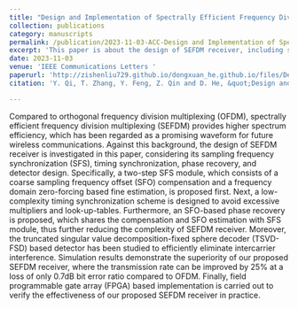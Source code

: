 ```yaml
---
title: "Design and Implementation of Spectrally Efficient Frequency Division Multiplexing Receiver"
collection: publications
category: manuscripts
permalink: /publication/2023-11-03-ACC-Design and Implementation of Spectrally Efficient Frequency Division Multiplexing Receiver-number-14
excerpt: 'This paper is about the design of SEFDM receiver, including sampling frequency synchronization (SFS), timing synchronization, phase recovery, and detector design.'
date: 2023-11-03
venue: 'IEEE Communications Letters '
paperurl: 'http://zishenliu729.github.io/dongxuan_he.github.io/files/Design_and_Implementation_of_Spectrally_Efficient_Frequency_Division_Multiplexing_Receiver.pdf'
citation: 'Y. Qi, T. Zhang, Y. Feng, Z. Qin and D. He, &quot;Design and Implementation of Spectrally Efficient Frequency Division Multiplexing Receiver,&quot; <i>IEEE Access</i>, vol. 11, pp. 121482–121491, Nov. 2023.'

---
```


Compared to orthogonal frequency division multiplexing (OFDM), spectrally efficient frequency division multiplexing (SEFDM) provides higher spectrum efficiency, which has been regarded as a promising waveform for future wireless communications. Against this background, the design of SEFDM receiver is investigated in this paper, considering its sampling frequency synchronization (SFS), timing synchronization, phase recovery, and detector design. Specifically, a two-step SFS module, which consists of a coarse sampling frequency offset (SFO) compensation and a frequency domain zero-forcing based fine estimation, is proposed first. Next, a low-complexity timing synchronization scheme is designed to avoid excessive multipliers and look-up-tables. Furthermore, an SFO-based phase recovery is proposed, which shares the compensation and SFO estimation with SFS module, thus further reducing the complexity of SEFDM receiver. Moreover, the truncated singular value decomposition-fixed sphere decoder (TSVD-FSD) based detector has been studied to efficiently eliminate intercarrier interference. Simulation results demonstrate the superiority of our proposed SEFDM receiver, where the transmission rate can be improved by 25% at a loss of only 0.7dB bit error ratio compared to OFDM. Finally, field programmable gate array (FPGA) based implementation is carried out to verify the effectiveness of our proposed SEFDM receiver in practice.
